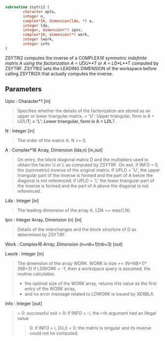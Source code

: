 ```fortran
subroutine zsytri2 (
		character uplo,
		integer n,
		complex*16, dimension(lda, *) a,
		integer lda,
		integer, dimension(*) ipiv,
		complex*16, dimension(*) work,
		integer lwork,
		integer info
)
```

 ZSYTRI2 computes the inverse of a COMPLEX*16 symmetric indefinite matrix
 A using the factorization A = U*D*U**T or A = L*D*L**T computed by
 ZSYTRF. ZSYTRI2 sets the LEADING DIMENSION of the workspace
 before calling ZSYTRI2X that actually computes the inverse.

## Parameters
Uplo : Character*1 [in]
> Specifies whether the details of the factorization are stored
> as an upper or lower triangular matrix.
> = 'U':  Upper triangular, form is A = U*D*U**T;
> = 'L':  Lower triangular, form is A = L*D*L**T.

N : Integer [in]
> The order of the matrix A.  N >= 0.

A : Complex*16 Array, Dimension (lda,n) [in,out]
> On entry, the block diagonal matrix D and the multipliers
> used to obtain the factor U or L as computed by ZSYTRF.
> On exit, if INFO = 0, the (symmetric) inverse of the original
> matrix.  If UPLO = 'U', the upper triangular part of the
> inverse is formed and the part of A below the diagonal is not
> referenced; if UPLO = 'L' the lower triangular part of the
> inverse is formed and the part of A above the diagonal is
> not referenced.

Lda : Integer [in]
> The leading dimension of the array A.  LDA >= max(1,N).

Ipiv : Integer Array, Dimension (n) [in]
> Details of the interchanges and the block structure of D
> as determined by ZSYTRF.

Work : Complex*16 Array, Dimension (n+nb+1)*(nb+3) [out]

Lwork : Integer [in]
> The dimension of the array WORK.
> WORK is size >= (N+NB+1)*(NB+3)
> If LDWORK = -1, then a workspace query is assumed; the routine
> calculates:
> - the optimal size of the WORK array, returns
> this value as the first entry of the WORK array,
> - and no error message related to LDWORK is issued by XERBLA.

Info : Integer [out]
> = 0: successful exit
> < 0: if INFO = -i, the i-th argument had an illegal value
> > 0: if INFO = i, D(i,i) = 0; the matrix is singular and its
> inverse could not be computed.

